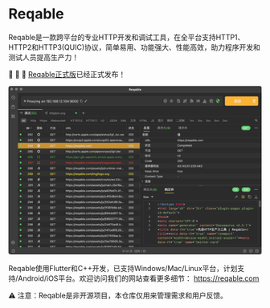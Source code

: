 # Reqable

Reqable是一款跨平台的专业HTTP开发和调试工具，在全平台支持HTTP1、HTTP2和HTTP3(QUIC)协议，简单易用、功能强大、性能高效，助力程序开发和测试人员提高生产力！

 🎉 🎉 🎉 [Reqable正式版](http://reqable.com/)已经正式发布！

![](/arts/screenshot.png)

Reqable使用Flutter和C++开发，已支持Windows/Mac/Linux平台，计划支持/Android/iOS平台。欢迎访问我们的网站查看更多细节：
https://reqable.com

⚠️ 注意：Reqable是非开源项目，本仓库仅用来管理需求和用户反馈。
